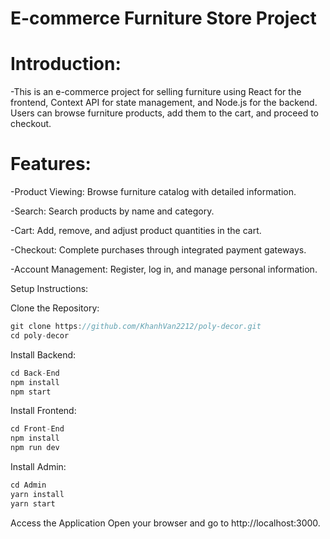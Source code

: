 # E-commerce Furniture Store Project
# Introduction:

-This is an e-commerce project for selling furniture using React for the frontend, Context API for state management, and Node.js for the backend. Users can browse furniture products, add them to the cart, and proceed to checkout.

# Features:

-Product Viewing: Browse furniture catalog with detailed information.

-Search: Search products by name and category.

-Cart: Add, remove, and adjust product quantities in the cart.

-Checkout: Complete purchases through integrated payment gateways.

-Account Management: Register, log in, and manage personal information.

Setup Instructions:

Clone the Repository:
```js
git clone https://github.com/KhanhVan2212/poly-decor.git
cd poly-decor
```
Install Backend:
```js
cd Back-End
npm install
npm start
```
Install Frontend:
```js
cd Front-End
npm install
npm run dev
```
Install Admin:
```js
cd Admin
yarn install
yarn start
```

Access the Application Open your browser and go to http://localhost:3000.